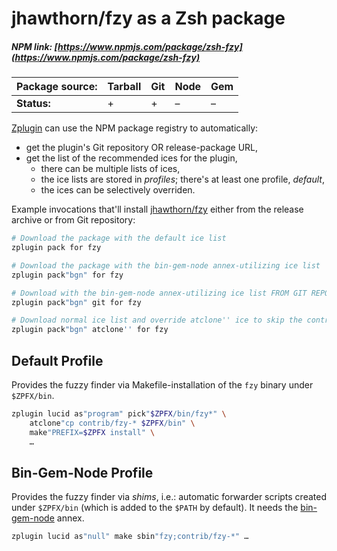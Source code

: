 # jhawthorn/fzy as a Zsh package

##### NPM link: [https://www.npmjs.com/package/zsh-fzy](https://www.npmjs.com/package/zsh-fzy)

| **Package source:** | Tarball | Git | Node | Gem |
|---------------------|---------|-----|------|-----|
| **Status:**         |    +    |  +  |  –   |  –  |

[Zplugin](https://github.com/zdharma/zplugin) can use the NPM package registry to automatically:

- get the plugin's Git repository OR release-package URL,
- get the list of the recommended ices for the plugin,
    - there can be multiple lists of ices,
    - the ice lists are stored in *profiles*; there's at least one profile, *default*,
    - the ices can be selectively overriden.

Example invocations that'll install
[jhawthorn/fzy](https://github.com/jhawthorn/fzy) either from the release
archive or from Git repository:

```zsh
# Download the package with the default ice list
zplugin pack for fzy

# Download the package with the bin-gem-node annex-utilizing ice list
zplugin pack"bgn" for fzy

# Download with the bin-gem-node annex-utilizing ice list FROM GIT REPOSITORY
zplugin pack"bgn" git for fzy

# Download normal ice list and override atclone'' ice to skip the contrib scripts
zplugin pack"bgn" atclone'' for fzy
```

## Default Profile

Provides the fuzzy finder via Makefile-installation of the `fzy` binary under
`$ZPFX/bin`.

```zsh
zplugin lucid as"program" pick"$ZPFX/bin/fzy*" \
    atclone"cp contrib/fzy-* $ZPFX/bin" \
    make"PREFIX=$ZPFX install" \
    …
```

## Bin-Gem-Node Profile

Provides the fuzzy finder via *shims*, i.e.: automatic forwarder scripts created
under `$ZPFX/bin` (which is added to the `$PATH` by default). It needs the
[bin-gem-node](https://github.com/zplugin/z-a-bin-gem-node) annex.

```zsh
zplugin lucid as"null" make sbin"fzy;contrib/fzy-*" …
```

<!-- vim:set ft=markdown tw=80 fo+=an1 autoindent: -->
